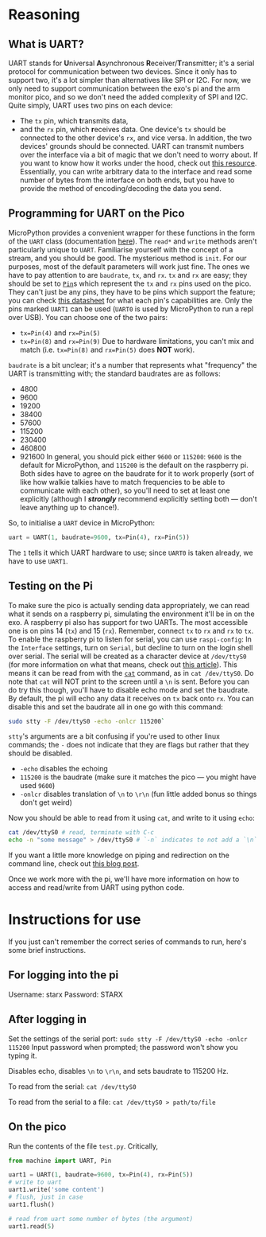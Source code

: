 # Reasoning
## What is UART?
UART stands for **U**niversal **A**synchronous **R**eceiver/**T**ransmitter;
it's a serial protocol for communication between two devices.
Since it only has to support two, it's a lot simpler than alternatives like SPI or I2C.
For now, we only need to support communication between the exo's pi and the arm monitor pico,
and so we don't need the added complexity of SPI and I2C.
Quite simply, UART uses two pins on each device:
- The `tx` pin, which **t**ransmits data,
- and the `rx` pin, which **r**eceives data.
One device's `tx` should be connected to the other device's `rx`, and vice versa.
In addition, the two devices' grounds should be connected.
UART can transmit numbers over the interface via a bit of magic that we don't need to worry about.
If you want to know how it works under the hood, check out
[this resource](https://www.analog.com/en/resources/analog-dialogue/articles/uart-a-hardware-communication-protocol.html).
Essentially, you can write arbitrary data to the interface and read some number of bytes from the interface on both ends,
but you have to provide the method of encoding/decoding the data you send.

## Programming for UART on the Pico
MicroPython provides a convenient wrapper for these functions in the form of the `UART` class
(documentation [here](https://docs.micropython.org/en/latest/library/machine.UART.html)).
The `read*` and `write` methods aren't particularly unique to `UART`.
Familiarise yourself with the concept of a stream, and you should be good.
The mysterious method is `init`. For our purposes, most of the default parameters will work just fine.
The ones we have to pay attention to are `baudrate`, `tx`, and `rx`.
`tx` and `rx` are easy; they should be set to [`Pin`](https://docs.micropython.org/en/latest/library/machine.Pin.html)s which
represent the `tx` and `rx` pins used on the pico. They can't just be any pins, they have to be pins which support the feature;
you can check [this datasheet](https://datasheets.raspberrypi.com/pico/Pico-R3-A4-Pinout.pdf) for what each pin's capabilities are.
Only the pins marked `UART1` can be used (`UART0` is used by MicroPython to run a repl over USB).
You can choose one of the two pairs:
- `tx=Pin(4)` and `rx=Pin(5)`
- `tx=Pin(8)` and `rx=Pin(9)`
Due to hardware limitations, you can't mix and match (i.e. `tx=Pin(8)` and `rx=Pin(5)` does **NOT** work).

`baudrate` is a bit unclear; it's a number that represents what "frequency" the UART is transmitting with;
the standard baudrates are as follows:
- 4800
- 9600
- 19200
- 38400
- 57600
- 115200
- 230400
- 460800
- 921600
In general, you should pick either `9600` or `115200`: `9600` is the default for MicroPython, and `115200` is the default on the raspberry pi.
Both sides have to agree on the baudrate for it to work properly
(sort of like how walkie talkies have to match frequencies to be able to communicate with each other),
so you'll need to set at least one explicitly (although I ***strongly*** recommend explicitly setting both — don't leave anything up to chance!).

So, to initialise a `UART` device in MicroPython:
```py
uart = UART(1, baudrate=9600, tx=Pin(4), rx=Pin(5))
```
The `1` tells it which UART hardware to use; since `UART0` is taken already, we have to use `UART1`.

## Testing on the Pi
To make sure the pico is actually sending data appropriately, we can read what it sends on a raspberry pi,
simulating the environment it'll be in on the exo.
A raspberry pi also has support for two UARTs. The most accessible one is on pins 14 (`tx`) and 15 (`rx`).
Remember, connect `tx` to `rx` and `rx` to `tx`.
To enable the raspberry pi to listen for serial, you can use `raspi-config`:
In the `Interface` settings, turn on `Serial`, but decline to turn on the login shell over serial.
The serial will be created as a character device at `/dev/ttyS0`
(for more information on what that means, check out
[this article](https://docs.oracle.com/en/operating-systems/oracle-linux/6/admin/ol_about_devices.html)).
This means it can be read from with the [`cat`](https://www.ibm.com/docs/kk/aix/7.1?topic=c-cat-command) command, as in `cat /dev/ttyS0`.
Do note that `cat` will NOT print to the screen until a `\n` is sent.
Before you can do try this though, you'll have to disable echo mode and set the baudrate.
By default, the pi will echo any data it receives on `tx` back onto `rx`.
You can disable this and set the baudrate all in one go with this command:
```bash
sudo stty -F /dev/ttyS0 -echo -onlcr 115200`
```
`stty`'s arguments are a bit confusing if you're used to other linux commands;
the `-` does not indicate that they are flags but rather that they should be disabled.
- `-echo` disables the echoing
- `115200` is the baudrate (make sure it matches the pico — you might have used `9600`)
- `-onlcr` disables translation of `\n` to `\r\n` (fun little added bonus so things don't get weird)

Now you should be able to read from it using `cat`, and write to it using `echo`:
```bash
cat /dev/ttyS0 # read, terminate with C-c
echo -n "some message" > /dev/ttyS0 # `-n` indicates to not add a `\n` to the message, `>` redirects the output into the device
```
If you want a little more knowledge on piping and redirection on the command line, check out
[this blog post](https://ryanstutorials.net/linuxtutorial/piping.php).

Once we work more with the pi, we'll have more information on how to access and read/write from UART using python code.

# Instructions for use
If you just can't remember the correct series of commands to run, here's some brief instructions.

## For logging into the pi
Username: starx
Password: STARX

## After logging in
Set the settings of the serial port:
`sudo stty -F /dev/ttyS0 -echo -onlcr 115200`
Input password when prompted; the password won't show you typing it.

Disables echo, disables `\n` to `\r\n`, and sets baudrate to 115200 Hz.

To read from the serial:
`cat /dev/ttyS0`

To read from the serial to a file:
`cat /dev/ttyS0 > path/to/file`

## On the pico
Run the contents of the file `test.py`.
Critically,

```py
from machine import UART, Pin

uart1 = UART(1, baudrate=9600, tx=Pin(4), rx=Pin(5))
# write to uart
uart1.write('some content')
# flush, just in case
uart1.flush()

# read from uart some number of bytes (the argument)
uart1.read(5)
```
